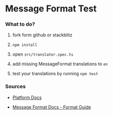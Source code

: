 # Message Format Test

### What to do?

1. fork form github or stackblitz

2. `npm install`

3. open `src/translator.spec.ts`

4. add missing MessageFormat translations to `en`

5. test your translations by running `npm test`

### Sources

-   [Platform Docs](https://platform-docs.teamhive.com/docs/frontend/translations)

-   [Message Format Docs - Format Guide](http://messageformat.github.io/messageformat/guide/)
